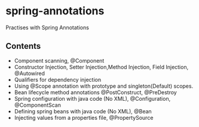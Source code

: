# spring-annotations
Practises with Spring Annotations

## Contents
- Component scanning, @Component
- Constructor Injection, Setter Injection,Method Injection, Field Injection, @Autowired
- Qualifiers for dependency injection
- Using @Scope annotation with prototype and singleton(Default) scopes.
- Bean lifecycle method annotations @PostConstruct, @PreDestroy
- Spring configuration with java code (No XML), @Configuration, @ComponentScan
- Defining spring beans with java code (No XML), @Bean
- Injecting values from a properties file, @PropertySource

